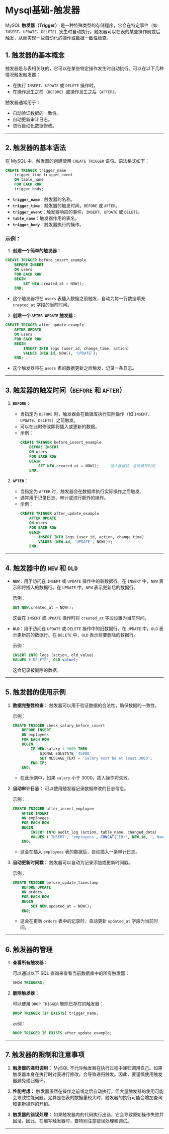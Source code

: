 # Mysql基础-触发器

MySQL **触发器（Trigger）** 是一种特殊类型的存储程序，它会在特定事件（如 `INSERT`、`UPDATE`、`DELETE`）发生时自动执行。触发器可以在表的某些操作前或后触发，从而实现一些自动化的操作或数据一致性检查。

## 1. 触发器的基本概念

触发器是与表相关联的，它可以在某些特定操作发生时自动执行。可以在以下几种情况触发触发器：
- 在执行 `INSERT`、`UPDATE` 或 `DELETE` 操作时。
- 在操作发生之前（`BEFORE`）或操作发生之后（`AFTER`）。

触发器通常用于：
- 自动验证数据的一致性。
- 自动更新审计日志。
- 进行自动化数据修改。

---

## 2. 触发器的基本语法

在 MySQL 中，触发器的创建使用 `CREATE TRIGGER` 语句。语法格式如下：

```sql
CREATE TRIGGER trigger_name
    trigger_time trigger_event
    ON table_name
    FOR EACH ROW
    trigger_body;
```

- **`trigger_name`**：触发器的名称。
- **`trigger_time`**：触发器的触发时间，`BEFORE` 或 `AFTER`。
- **`trigger_event`**：触发器响应的事件，`INSERT`、`UPDATE` 或 `DELETE`。
- **`table_name`**：触发器作用的表名。
- **`trigger_body`**：触发器执行的操作。

### 示例：

1. **创建一个简单的触发器：**

```sql
CREATE TRIGGER before_insert_example
    BEFORE INSERT
    ON users
    FOR EACH ROW
    BEGIN
        SET NEW.created_at = NOW();
    END;
```

- 这个触发器将在 `users` 表插入数据之前触发，自动为每一行数据填充 `created_at` 字段的当前时间。

2. **创建一个 `AFTER UPDATE` 触发器：**

```sql
CREATE TRIGGER after_update_example
    AFTER UPDATE
    ON users
    FOR EACH ROW
    BEGIN
        INSERT INTO logs (user_id, change_time, action)
        VALUES (NEW.id, NOW(), 'UPDATE');
    END;
```

- 这个触发器将在 `users` 表的数据更新之后触发，记录一条日志。

---

## 3. 触发器的触发时间（`BEFORE` 和 `AFTER`）

1. **`BEFORE`**：
    - 当指定为 `BEFORE` 时，触发器会在数据库执行实际操作（如 `INSERT`、`UPDATE`、`DELETE`）之前触发。
    - 可以在此时修改即将插入或更新的数据。
    - 示例：
      ```sql
      CREATE TRIGGER before_insert_example
          BEFORE INSERT
          ON users
          FOR EACH ROW
          BEGIN
              SET NEW.created_at = NOW();  -- 插入数据前，自动填充时间
          END;
      ```

2. **`AFTER`**：
    - 当指定为 `AFTER` 时，触发器会在数据库执行实际操作之后触发。
    - 通常用于记录日志、审计或进行额外的操作。
    - 示例：
      ```sql
      CREATE TRIGGER after_update_example
          AFTER UPDATE
          ON users
          FOR EACH ROW
          BEGIN
              INSERT INTO logs (user_id, action, change_time)
              VALUES (NEW.id, 'UPDATE', NOW());
          END;
      ```

---

## 4. 触发器中的 `NEW` 和 `OLD`

- **`NEW`**：用于访问在 `INSERT` 或 `UPDATE` 操作中的新数据行。在 `INSERT` 中，`NEW` 表示即将插入的数据行。在 `UPDATE` 中，`NEW` 表示更新后的数据行。

  示例：
  ```sql
  SET NEW.created_at = NOW();
  ```
  这会在 `INSERT` 或 `UPDATE` 操作时将 `created_at` 字段设置为当前时间。

- **`OLD`**：用于访问在 `UPDATE` 或 `DELETE` 操作中的旧数据行。在 `UPDATE` 中，`OLD` 表示更新前的数据行。在 `DELETE` 中，`OLD` 表示将要删除的数据行。

  示例：
  ```sql
  INSERT INTO logs (action, old_value)
  VALUES ('DELETE', OLD.value);
  ```
  这会记录被删除的数据。

---

## 5. 触发器的使用示例

1. **数据完整性检查：**
   触发器可以用于验证数据的合法性，确保数据的一致性。

   示例：
   ```sql
   CREATE TRIGGER check_salary_before_insert
       BEFORE INSERT
       ON employees
       FOR EACH ROW
       BEGIN
           IF NEW.salary < 3000 THEN
               SIGNAL SQLSTATE '45000'
               SET MESSAGE_TEXT = 'Salary must be at least 3000';
           END IF;
       END;
   ```

    - 在此示例中，如果 `salary` 小于 3000，插入操作将失败。

2. **自动审计日志：**
   可以使用触发器记录数据修改的日志信息。

   示例：
   ```sql
   CREATE TRIGGER after_insert_employee
       AFTER INSERT
       ON employees
       FOR EACH ROW
       BEGIN
           INSERT INTO audit_log (action, table_name, changed_data)
           VALUES ('INSERT', 'employees', CONCAT('ID:', NEW.id, ', Name:', NEW.name));
       END;
   ```

    - 这会在插入 `employees` 表的数据后，自动插入一条审计日志。

3. **自动更新时间戳：**
   触发器可以自动为记录添加或更新时间戳。

   示例：
   ```sql
   CREATE TRIGGER before_update_timestamp
       BEFORE UPDATE
       ON orders
       FOR EACH ROW
       BEGIN
           SET NEW.updated_at = NOW();
       END;
   ```

    - 这会在更新 `orders` 表中的记录时，自动更新 `updated_at` 字段为当前时间。

---

## 6. 触发器的管理

1. **查看所有触发器：**

   可以通过以下 SQL 查询来查看当前数据库中的所有触发器：
   ```sql
   SHOW TRIGGERS;
   ```

2. **删除触发器：**

   可以使用 `DROP TRIGGER` 删除已存在的触发器：

   ```sql
   DROP TRIGGER [IF EXISTS] trigger_name;
   ```

   示例：
   ```sql
   DROP TRIGGER IF EXISTS after_update_example;
   ```

---

## 7. 触发器的限制和注意事项

1. **触发器的递归调用：**
   MySQL 不允许触发器在执行过程中递归调用自己。如果触发器本身在执行时对表进行修改，会导致递归触发。因此，要谨慎使用触发器避免递归循环。

2. **性能考虑：**
   触发器虽然在操作之前或之后自动执行，但大量触发器的使用可能会导致性能问题。尤其是在表的数据量较大时，触发器的执行可能会增加查询和更新操作的开销。

3. **触发器的错误处理：**
   如果触发器内的代码执行出错，它会导致原始操作失败并回滚。因此，在编写触发器时，要特别注意错误处理和调试。

---
